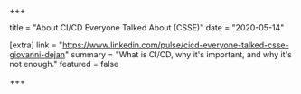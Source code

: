 +++

title = "About CI/CD Everyone Talked About (CSSE)"
date = "2020-05-14"

[extra]
link = "https://www.linkedin.com/pulse/cicd-everyone-talked-csse-giovanni-dejan"
summary = "What is CI/CD, why it's important, and why it's not enough."
featured = false

+++
